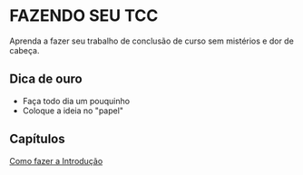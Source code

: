 # FAZENDO SEU TCC

 Aprenda a fazer seu trabalho de conclusão de curso sem mistérios e dor de cabeça.

## Dica de ouro  

* Faça todo dia um pouquinho
* Coloque a ideia no "papel"

## Capítulos

[Como fazer a Introdução](dica-01.md)
